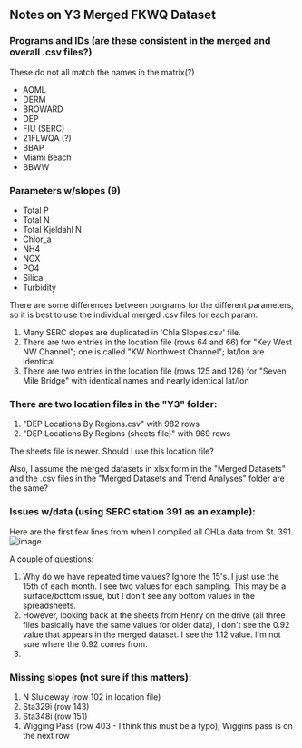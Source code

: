 ## Notes on Y3 Merged FKWQ Dataset

### Programs and IDs (are these consistent in the merged and overall .csv files?)
These do not all match the names in the matrix(?)
 - AOML
 - DERM
 - BROWARD
 - DEP
 - FIU (SERC)
 - 21FLWQA (?)
 - BBAP
 - Miami Beach
 - BBWW

### Parameters w/slopes (9)
 - Total P
 - Total N
 - Total Kjeldahl N
 - Chlor_a
 - NH4
 - NOX
 - PO4
 - Silica
 - Turbidity


There are some differences between porgrams for the different parameters, so it is best to use the individual merged .csv files for each param.


1. Many SERC slopes are duplicated in 'Chla Slopes.csv' file.
2. There are two entries in the location file (rows 64 and 66) for "Key West NW Channel"; one is called "KW Northwest Channel"; lat/lon are identical
4. There are two entries in the location file (rows 125 and 126) for "Seven Mile Bridge" with identical names and nearly identical lat/lon

### There are two location files in the "Y3" folder:
1. "DEP Locations By Regions.csv" with 982 rows
2. "DEP Locations By Regions (sheets file)" with 969 rows

The sheets file is newer. Should I use this location file?

Also, I assume the merged datasets in xlsx form in the "Merged Datasets" and the .csv files in the "Merged Datasets and Trend Analyses" folder are the same?

### Issues w/data (using SERC station 391 as an example):
Here are the first few lines from when I compiled all CHLa data from St. 391.
![image](https://github.com/dotis/FK_WQ/assets/26553741/40b5a12a-ea6b-447e-9eb3-9b1f486458fe)

A couple of questions:
1. Why do we have repeated time values? Ignore the 15's. I just use the 15th of each month. I see two values for each sampling. This may be a surface/bottom issue, but I don't see any bottom values in the spreadsheets.
2. However, looking back at the sheets from Henry on the drive (all three files basically have the same values for older data), I don't see the 0.92 value that appears in the merged dataset. I see the 1.12 value. I'm not sure where the 0.92 comes from.
3. 

### Missing slopes (not sure if this matters):
1. N Sluiceway (row 102 in location file)
2. Sta329i (row 143)
3. Sta348i (row 151)
4. Wigging Pass (row 403 - I think this must be a typo); Wiggins pass is on the next row
